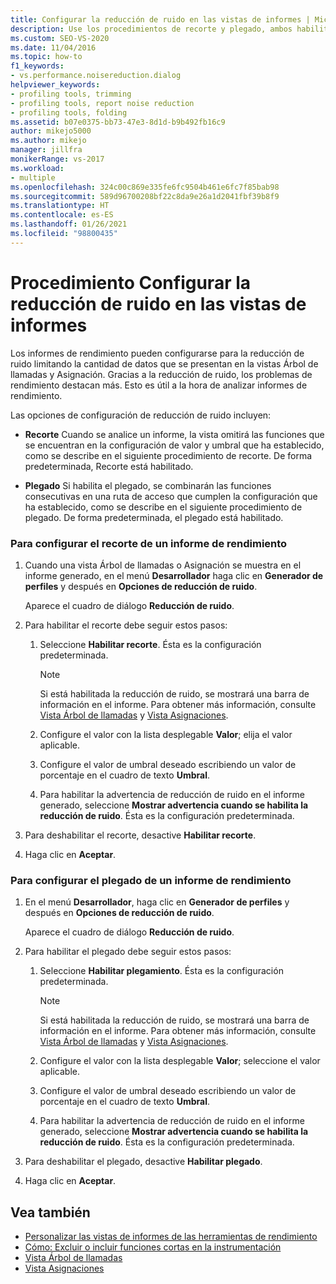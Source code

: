 ```yaml
---
title: Configurar la reducción de ruido en las vistas de informes | Microsoft Docs
description: Use los procedimientos de recorte y plegado, ambos habilitados de forma predeterminada, para reducir el ruido y destacar más los problemas de rendimiento en los informes.
ms.custom: SEO-VS-2020
ms.date: 11/04/2016
ms.topic: how-to
f1_keywords:
- vs.performance.noisereduction.dialog
helpviewer_keywords:
- profiling tools, trimming
- profiling tools, report noise reduction
- profiling tools, folding
ms.assetid: b07e0375-bb73-47e3-8d1d-b9b492fb16c9
author: mikejo5000
ms.author: mikejo
manager: jillfra
monikerRange: vs-2017
ms.workload:
- multiple
ms.openlocfilehash: 324c00c869e335fe6fc9504b461e6fc7f85bab98
ms.sourcegitcommit: 589d96700208bf22c8da9e26a1d2041fbf39b8f9
ms.translationtype: HT
ms.contentlocale: es-ES
ms.lasthandoff: 01/26/2021
ms.locfileid: "98800435"
---
```

# <a name="how-to-configure-noise-reduction-in-report-views"></a>Procedimiento Configurar la reducción de ruido en las vistas de informes
Los informes de rendimiento pueden configurarse para la reducción de ruido limitando la cantidad de datos que se presentan en la vistas Árbol de llamadas y Asignación. Gracias a la reducción de ruido, los problemas de rendimiento destacan más. Esto es útil a la hora de analizar informes de rendimiento.

 Las opciones de configuración de reducción de ruido incluyen:

- **Recorte** Cuando se analice un informe, la vista omitirá las funciones que se encuentran en la configuración de valor y umbral que ha establecido, como se describe en el siguiente procedimiento de recorte. De forma predeterminada, Recorte está habilitado.

- **Plegado** Si habilita el plegado, se combinarán las funciones consecutivas en una ruta de acceso que cumplen la configuración que ha establecido, como se describe en el siguiente procedimiento de plegado. De forma predeterminada, el plegado está habilitado.

### <a name="to-configure-trimming-for-a-performance-report"></a>Para configurar el recorte de un informe de rendimiento

1. Cuando una vista Árbol de llamadas o Asignación se muestra en el informe generado, en el menú **Desarrollador** haga clic en **Generador de perfiles** y después en **Opciones de reducción de ruido**.

     Aparece el cuadro de diálogo **Reducción de ruido**.

2. Para habilitar el recorte debe seguir estos pasos:

    1. Seleccione **Habilitar recorte**. Ésta es la configuración predeterminada.

        > [!NOTE]
        > Si está habilitada la reducción de ruido, se mostrará una barra de información en el informe. Para obtener más información, consulte [Vista Árbol de llamadas](../profiling/call-tree-view.md) y [Vista Asignaciones](../profiling/dotnet-memory-allocations-view.md).

    2. Configure el valor con la lista desplegable **Valor**; elija el valor aplicable.

    3. Configure el valor de umbral deseado escribiendo un valor de porcentaje en el cuadro de texto **Umbral**.

    4. Para habilitar la advertencia de reducción de ruido en el informe generado, seleccione **Mostrar advertencia cuando se habilita la reducción de ruido**. Ésta es la configuración predeterminada.

3. Para deshabilitar el recorte, desactive **Habilitar recorte**.

4. Haga clic en **Aceptar**.

### <a name="to-configure-folding-for-a-performance-report"></a>Para configurar el plegado de un informe de rendimiento

1. En el menú **Desarrollador**, haga clic en **Generador de perfiles** y después en **Opciones de reducción de ruido**.

     Aparece el cuadro de diálogo **Reducción de ruido**.

2. Para habilitar el plegado debe seguir estos pasos:

    1. Seleccione **Habilitar plegamiento**. Ésta es la configuración predeterminada.

        > [!NOTE]
        > Si está habilitada la reducción de ruido, se mostrará una barra de información en el informe. Para obtener más información, consulte [Vista Árbol de llamadas](../profiling/call-tree-view.md) y [Vista Asignaciones](../profiling/dotnet-memory-allocations-view.md).

    2. Configure el valor con la lista desplegable **Valor**; seleccione el valor aplicable.

    3. Configure el valor de umbral deseado escribiendo un valor de porcentaje en el cuadro de texto **Umbral**.

    4. Para habilitar la advertencia de reducción de ruido en el informe generado, seleccione **Mostrar advertencia cuando se habilita la reducción de ruido**. Ésta es la configuración predeterminada.

3. Para deshabilitar el plegado, desactive **Habilitar plegado**.

4. Haga clic en **Aceptar**.

## <a name="see-also"></a>Vea también
- [Personalizar las vistas de informes de las herramientas de rendimiento](../profiling/customizing-performance-tools-report-views.md)
- [Cómo: Excluir o incluir funciones cortas en la instrumentación](../profiling/how-to-exclude-or-include-short-functions-from-instrumentation.md)
- [Vista Árbol de llamadas](../profiling/call-tree-view.md)
- [Vista Asignaciones](../profiling/dotnet-memory-allocations-view.md)
